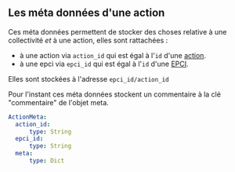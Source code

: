 ## Les méta données d'une action

Ces méta données permettent de stocker des choses relative à une collectivité *et* à une action, elles sont rattachées :
- à une action via `action_id` qui est égal à l'`id` d'une [action](action.md).
- à une epci via `epci_id` qui est égal à l'`id` d'une [EPCI](epci.md).

Elles sont stockées à l'adresse `epci_id/action_id`

Pour l'instant ces méta données stockent un commentaire à la clé "commentaire" de l'objet meta.

```yaml
ActionMeta:
  action_id:
      type: String
  epci_id:
      type: String
  meta:
      type: Dict
```
